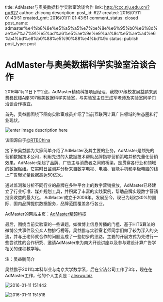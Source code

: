 title: AdMaster与奥美数据科学实验室洽谈合作
link: http://ccc.nju.edu.cn/?p=627
author: zhicong
description: 
post_id: 627
created: 2016/01/11 01:43:51
created_gmt: 2016/01/11 01:43:51
comment_status: closed
post_name: admaster%e4%b8%8e%e5%a5%a5%e7%be%8e%e6%95%b0%e6%8d%ae%e7%a7%91%e5%ad%a6%e5%ae%9e%e9%aa%8c%e5%ae%a4%e6%b4%bd%e8%b0%88%e5%90%88%e4%bd%9c
status: publish
post_type: post

# AdMaster与奥美数据科学实验室洽谈合作

2016年1月11日下午2点，AdMaster精硕科技项目经理、我校07级校友吴益鹏来到费彝民楼A座307奥美数据科学实验室，与实验室主任王成军老师及实验室同学们洽谈合作事宜。

首先，吴益鹏围绕下图向实验室成员介绍了当前互联网计算广告领域的生态圈和行业现状。

![enter image description here](/wp-content/uploads/2016/01/86672afajw1eyecz193vgj21hc140npd.jpg)

该图源自于[@RTBChina](http://weibo.com/rtbchina?is_all=1)

接下来吴益鹏为大家简单介绍了AdMaster及其主要的业务。AdMaster是领先的营销数据技术公司，利用先进的大数据技术帮助品牌指导营销策略并预先量化营销效果。AdMaster架起了品牌、广告主与消费者之间的桥梁，是贯穿各行业和领域的数据枢纽。它实时日监测并分析来自数字电视、电脑、智能手机和平板电脑的线上广告曝光量数据高达50亿次。

通过监测和分析不同行业的品牌在多种平台上的数字营销投放，AdMaster已经建立了行业标准、媒介规划工具，并积累了丰富的实践案例，帮助品牌实现数字营销投资收益的最大化。 AdMaster成立于2006年。发展至今，现已为超过80%的国际、国内品牌提供数据服务，品牌范围覆盖各行各业。

AdMaster的网站主页：[AdMaster精硕科技](http://www.admaster.com.cn/)

最后，围绕当前实验室的一些课题，如微博上信息传播的门槛、基于HITS算法的微博公共事件及公众人物排行榜等，吴益鹏与实验室老师同学们做了较为深入的交流，并与王老师就合作的问题达成了一些初步的思路，主要的开展方式为先进行一些尝试性的合作研究、邀请AdMaster来为南大开设讲座以及参与建设计算广告学相关的课程教学等。

注：吴益鹏简介

吴益鹏于2011年本科毕业与南京大学数学系，后在宝洁公司工作了3年，现在在AdMaster工作，他的个人主页是：[alexwu.biz](http://alexwu.biz)

![2016-01-11 151442](/wp-content/uploads/2016/01/2016-01-11-151442-1024x768.jpg)

![2016-01-11 151518](/wp-content/uploads/2016/01/2016-01-11-151518-1024x768.jpg)